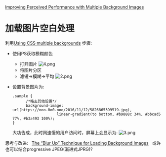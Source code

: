[Improving Perceived Performance with Multiple Background Images](http://csswizardry.com/2016/10/improving-perceived-performance-with-multiple-background-images/)

# 加载图片空白处理
利用[Using CSS multiple backgrounds](https://developer.mozilla.org/en-US/docs/Web/CSS/CSS_Background_and_Borders/Using_CSS_multiple_backgrounds)
步骤:
- 使用PS获取模糊颜色
  - 打开图片
    ![4.png](https://ooo.0o0.ooo/2016/11/12/5826890e2be8a.png)
  - 将图片分区
  - 滤镜->模糊->平均
    ![2.png](https://ooo.0o0.ooo/2016/11/12/582685e3ba65d.png)
- 设置背景图片为:

  ```
  .sample {
        /*略去其他设置*/
        background-image: url(https://ooo.0o0.ooo/2016/11/12/5826865399519.jpg),
                      linear-gradient(to bottom, #b9888c 34%, #bbcad5 77%, #b3a493 100%);
  }
  ```
  
  大功告成，此时网速慢的用户访问时，屏幕上会显示为:
  ![3.png](https://ooo.0o0.ooo/2016/11/12/5826886d4f333.png)
    

思考与改进:
   [The “Blur Up” Technique for Loading Background Images](https://css-tricks.com/the-blur-up-technique-for-loading-background-images/)
   或许也可以结合progressive JPEG(渐进式JPRG)?
